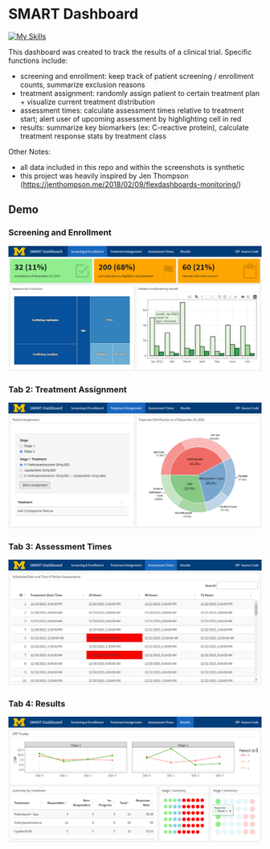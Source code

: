 # SMART Dashboard

[![My Skills](https://skillicons.dev/icons?i=r,html,css&theme=light)](https://skillicons.dev)

This dashboard was created to track the results of a clinical trial. Specific functions include:

- screening and enrollment: keep track of patient screening / enrollment counts, summarize exclusion reasons 
- treatment assignment: randomly assign patient to certain treatment plan + visualize current treatment distribution
- assessment times: calculate assessment times relative to treatment start; alert user of upcoming assessment by highlighting cell in red
- results: summarize key biomarkers (ex: C-reactive protein), calculate treatment response stats by treatment class

Other Notes: 
- all data included in this repo and within the screenshots is synthetic
- this project was heavily inspired by Jen Thompson (https://jenthompson.me/2018/02/09/flexdashboards-monitoring/)

## Demo

### Screening and Enrollment

<kbd>![Tab 1: Screening and Enrollment](/images/snr.png)</kbd>

### Tab 2: Treatment Assignment

<kbd>![Tab 2: Treatment Assignment](/images/treatment.png)</kbd>

### Tab 3: Assessment Times

<kbd>![Tab 3: Assessment Times](/images/assessment.png)</kbd>

### Tab 4: Results

<kbd>![Tab 4: Outcomes](/images/results.png)</kbd>


